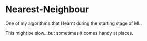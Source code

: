 # Nearest-Neighbour

One of my algorithms that I learnt during the starting stage of ML.

This might be slow...but sometimes it comes handy at places.

